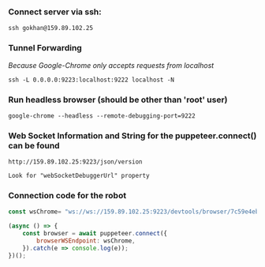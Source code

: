 ### Connect server via ssh:
```
ssh gokhan@159.89.102.25
```

### Tunnel Forwarding
_Because Google-Chrome only accepts requests from localhost_
```
ssh -L 0.0.0.0:9223:localhost:9222 localhost -N
```

### Run headless browser (should be other than 'root' user)
```
google-chrome --headless --remote-debugging-port=9222
```

### Web Socket Information and String for the puppeteer.connect() can be found
```
http://159.89.102.25:9223/json/version

Look for "webSocketDebuggerUrl" property
```

### Connection code for the robot
```js
const wsChrome= "ws://ws://159.89.102.25:9223/devtools/browser/7c59e4eb-d442-4ad6-8df3-94488a0bfe9b";

(async () => {
    const browser = await puppeteer.connect({
        browserWSEndpoint: wsChrome,
    }).catch(e => console.log(e));
})();
```
